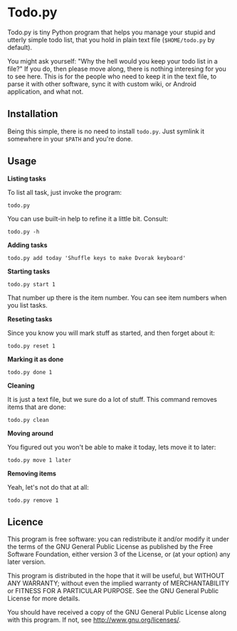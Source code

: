 Todo.py
=======

Todo.py is tiny Python program that helps you manage your stupid and utterly
simple todo list, that you hold in plain text file (`$HOME/todo.py` by default).

You might ask yourself: "Why the hell would you keep your todo list in a file?"
If you do, then please move along, there is nothing interesing for you to see
here. This is for the people who need to keep it in the text file, to parse it
with other software, sync it with custom wiki, or Android application, and what
not.

Installation
------------

Being this simple, there is no need to install `todo.py`. Just symlink it
somewhere in your `$PATH` and you're done.

Usage
-----

**Listing tasks**

To list all task, just invoke the program:

    todo.py

You can use built-in help to refine it a little bit. Consult:

    todo.py -h

**Adding tasks**

    todo.py add today 'Shuffle keys to make Dvorak keyboard'

**Starting tasks**

    todo.py start 1

That number up there is the item number. You can see item numbers when you list
tasks.

**Reseting tasks**

Since you know you will mark stuff as started, and then forget about it:

    todo.py reset 1

**Marking it as done**

    todo.py done 1

**Cleaning**

It is just a text file, but we sure do a lot of stuff. This command removes
items that are done:

    todo.py clean

**Moving around**

You figured out you won't be able to make it today, lets move it to later:

    todo.py move 1 later

**Removing items**

Yeah, let's not do that at all:

    todo.py remove 1

Licence
-------

This program is free software: you can redistribute it and/or modify it under
the terms of the GNU General Public License as published by the Free Software
Foundation, either version 3 of the License, or (at your option) any later
version.

This program is distributed in the hope that it will be useful, but WITHOUT ANY
WARRANTY; without even the implied warranty of MERCHANTABILITY or FITNESS FOR A
PARTICULAR PURPOSE.  See the GNU General Public License for more details.

You should have received a copy of the GNU General Public License along with
this program.  If not, see <http://www.gnu.org/licenses/>.
